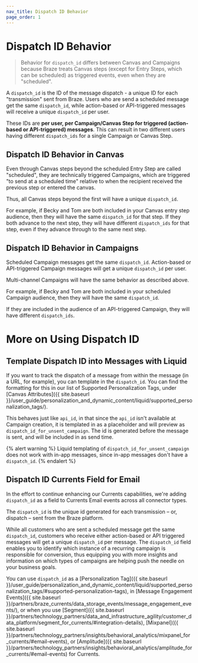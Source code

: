 ```yaml
---
nav_title: Dispatch ID Behavior
page_order: 1
---
```


# Dispatch ID Behavior

> Behavior for `dispatch_id` differs between Canvas and Campaigns because Braze treats Canvas steps (except for Entry Steps, which can be scheduled) as triggered events, even when they are "scheduled".

A `dispatch_id` is the ID of the message dispatch - a unique ID for each "transmission" sent from Braze. Users who are send a scheduled message get the same `dispatch_id`, while action-based or API-triggered messages will receive a unique `dispatch_id` per user.

These IDs are __per user, per Campaign/Canvas Step for triggered (action-based or API-triggered) messages__. This can result in two different users having different `dispatch_ids` for a single Campaign or Canvas Step.

## Dispatch ID Behavior in Canvas

Even through Canvas steps beyond the scheduled Entry Step are called "scheduled", they are technically triggered Campaigns, which are triggered "to send at a scheduled time" relative to when the recipient received the previous step or entered the canvas.

Thus, all Canvas steps beyond the first will have a unique `dispatch_id`.

For example, if Becky and Tom are both included in your Canvas entry step audience, then they will have the same `dispatch_id` for that step. If they both advance to the next step, they will have different `dispatch_ids` for that step, even if they advance through to the same next step.

## Dispatch ID Behavior in Campaigns

Scheduled Campaign messages get the same `dispatch_id`. Action-based or API-triggered Campaign messages will get a unique `dispatch_id` per user.

Multi-channel Campaigns will have the same behavior as described above.

For example, if Becky and Tom are both included in your scheduled Campaign audience, then they will have the same `dispatch_id`.

If they are included in the audience of an API-triggered Campaign, they will have different `dispatch_ids`.

# More on Using Dispatch ID

## Template Dispatch ID into Messages with Liquid

If you want to track the dispatch of a message from within the message (in a URL, for example), you can template in the `dispatch_id`. You can find the formatting for this in our list of Supported Personalization Tags, under [Canvas Attributes]({{ site.baseurl }}/user_guide/personalization_and_dynamic_content/liquid/supported_personalization_tags/).

This behaves just like `api_id`, in that since the `api_id` isn't available at Campaign creation, it is templated in as a placeholder and will preview as `dispatch_id_for_unsent_campaign`. The id is generated before the message is sent, and will be included in as send time.

{% alert warning %}
Liquid templating of `dispatch_id_for_unsent_campaign` does not work with in-app messages, since in-app messages don't have a `dispatch_id`.
{% endalert %}

## Dispatch ID Currents Field for Email

In the effort to continue enhancing our Currents capabilities, we're adding `dispatch_id` as a field to Currents Email events across all connector types.

The `dispatch_id` is the unique id generated for each transmission – or, dispatch – sent from the Braze platform.

While all customers who are sent a scheduled message get the same `dispatch_id`, customers who receive either action-based or API triggered messages will get a unique `dispatch_id` per message. The `dispatch_id` field enables you to identify which instance of a recurring campaign is responsible for conversion, thus equipping you with more insights and information on which types of campaigns are helping push the needle on your business goals.

You can use `dispatch_id` as a [Personalization Tag]({{ site.baseurl }}/user_guide/personalization_and_dynamic_content/liquid/supported_personalization_tags/#supported-personalization-tags), in [Message Engagement Events]({{ site.baseurl }}/partners/braze_currents/data_storage_events/message_engagement_events/), or when you use [Segment]({{ site.baseurl }}/partners/technology_partners/data_and_infrastructure_agility/customer_data_platform/segment_for_currents/#integration-details), [Mixpanel]({{ site.baseurl }}/partners/technology_partners/insights/behavioral_analytics/mixpanel_for_currents/#email-events), or [Amplitude]({{ site.baseurl }}/partners/technology_partners/insights/behavioral_analytics/amplitude_for_currents/#email-events) for Currents. 
